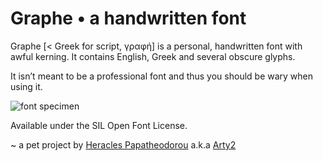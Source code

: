 Graphe • a handwritten font
===================================
Graphe [< Greek for script, γραφή] is a personal, handwritten font with awful kerning.
It contains English, Greek and several obscure glyphs.

It isn’t meant to be a professional font and thus you should be wary when using it. 

![font specimen](https://rawgithub.com/Arty2/graphe/master/Graphe_Alpha_specimen.png)

Available under the SIL Open Font License.

~ a pet project by [Heracles Papatheodorou](http://archi.tect.gr) a.k.a [Arty2](http://www.twitter.com/Arty2)

